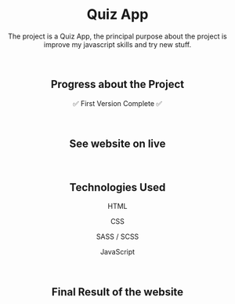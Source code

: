 <h1 align="center"> Quiz App </h1>

<p align="center"> The project is a Quiz App, the principal purpose about the project is improve my javascript skills and try new stuff.</p>

<br>

<h2 align="center"> Progress about the Project </h2>
<p align="center"> ✅ First Version Complete ✅ </p>

<br>

<h2 align="center"> See website on live </h2>
<p align="center">  </p>

<br>

<h2 align="center"> Technologies Used </h2>

<p align="center"> HTML </p>
<p align="center"> CSS </p>
<p align="center"> SASS / SCSS </p>
<p align="center"> JavaScript </p>

<br>

<h2 align="center"> Final Result of the website </h2>

<div align="center">

</div>
